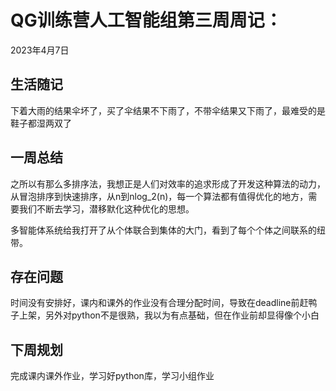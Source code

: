 # QG训练营人工智能组第三周周记：
2023年4月7日

## 生活随记

下着大雨的结果伞坏了，买了伞结果不下雨了，不带伞结果又下雨了，最难受的是鞋子都湿两双了

## 一周总结

之所以有那么多排序法，我想正是人们对效率的追求形成了开发这种算法的动力，从冒泡排序到快速排序，从n到nlog_2(n)，每一个算法都有值得优化的地方，需要我们不断去学习，潜移默化这种优化的思想。

多智能体系统给我打开了从个体联合到集体的大门，看到了每个个体之间联系的纽带。

## 存在问题

时间没有安排好，课内和课外的作业没有合理分配时间，导致在deadline前赶鸭子上架，另外对python不是很熟，我以为有点基础，但在作业前却显得像个小白

## 下周规划

完成课内课外作业，学习好python库，学习小组作业

